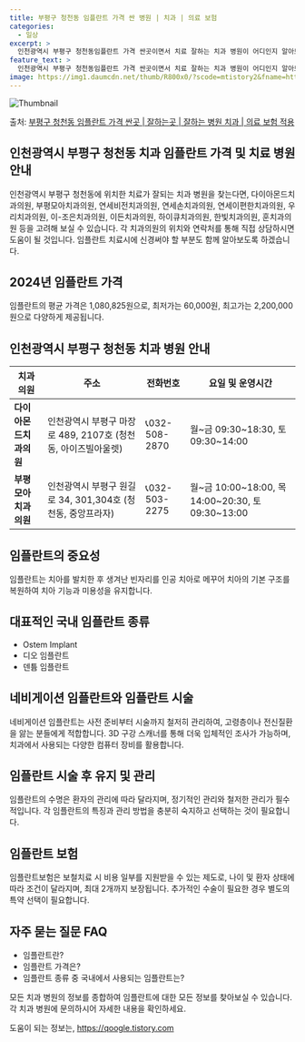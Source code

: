 ```yaml
---
title: 부평구 청천동 임플란트 가격 싼 병원 | 치과 | 의료 보험
categories:
  - 일상
excerpt: >
  인천광역시 부평구 청천동임플란트 가격 싼곳이면서 치료 잘하는 치과 병원이 어디인지 알아보도록 하겠습니다. 인천광역시 부평구 청천동에 위치한 다이아몬드치과의원 부평모아치과의원 연세비전치과의원 연세손치과의원 연세이편한치과의원 우리치과의원 이-조은치과의원 이든치과의원 하이큐치과의원 한빛치과의원 훈치과의원 순서대로 안내 드리며, 임플란트 치료시 신경써야 할 부분 또한 같이 공유 드리겠습니다.2024년 임플란트 가격 살펴보기 👈 클릭임플란트 평균 가격다이아몬드치과의원표 내에 있는 전화 번호를 클릭 하시면 다이아몬드치과의원로 바로 전화 연결 됩니다.분류주소전화번호치과의원인천광역시 부평구 마장로 489, 2107호 (청천동, 아이즈빌아울렛)📞032-508-2870로 전화하기다이아몬드치과의원 위치..
feature_text: >
  인천광역시 부평구 청천동임플란트 가격 싼곳이면서 치료 잘하는 치과 병원이 어디인지 알아보도록 하겠습니다. 인천광역시 부평구 청천동에 위치한 다이아몬드치과의원 부평모아치과의원 연세비전치과의원 연세손치과의원 연세이편한치과의원 우리치과의원 이-조은치과의원 이든치과의원 하이큐치과의원 한빛치과의원 훈치과의원 순서대로 안내 드리며, 임플란트 치료시 신경써야 할 부분 또한 같이 공유 드리겠습니다.2024년 임플란트 가격 살펴보기 👈 클릭임플란트 평균 가격다이아몬드치과의원표 내에 있는 전화 번호를 클릭 하시면 다이아몬드치과의원로 바로 전화 연결 됩니다.분류주소전화번호치과의원인천광역시 부평구 마장로 489, 2107호 (청천동, 아이즈빌아울렛)📞032-508-2870로 전화하기다이아몬드치과의원 위치..
image: https://img1.daumcdn.net/thumb/R800x0/?scode=mtistory2&fname=https%3A%2F%2Fblog.kakaocdn.net%2Fdn%2FLizPA%2FbtsG0ckdwIk%2Fdbk9UiH3WmTNYuLFFSd7X1%2Fimg.webp
---
```


![Thumbnail](https://img1.daumcdn.net/thumb/R800x0/?scode=mtistory2&fname=https%3A%2F%2Fblog.kakaocdn.net%2Fdn%2FLizPA%2FbtsG0ckdwIk%2Fdbk9UiH3WmTNYuLFFSd7X1%2Fimg.webp)

<p>출처: <a href="https://qoogle.tistory.com/6951" rel="dofollow">부평구 청천동 임플란트 가격 싼곳 | 잘하는곳 | 잘하는 병원 치과 | 의료 보험 적용</a> </p>

## 인천광역시 부평구 청천동 치과 임플란트 가격 및 치료 병원 안내

인천광역시 부평구 청천동에 위치한 치료가 잘되는 치과 병원을 찾는다면, 다이아몬드치과의원, 부평모아치과의원, 연세비전치과의원,
연세손치과의원, 연세이편한치과의원, 우리치과의원, 이-조은치과의원, 이든치과의원, 하이큐치과의원, 한빛치과의원, 훈치과의원 등을 고려해 보실
수 있습니다. 각 치과의원의 위치와 연락처를 통해 직접 상담하시면 도움이 될 것입니다. 임플란트 치료시에 신경써야 할 부분도 함께 알아보도록
하겠습니다.

## 2024년 임플란트 가격

임플란트의 평균 가격은 1,080,825원으로, 최저가는 60,000원, 최고가는 2,200,000원으로 다양하게 제공됩니다.

## 인천광역시 부평구 청천동 치과 병원 안내

**치과의원** | **주소** | **전화번호** | **요일 및 운영시간**  
---|---|---|---  
**다이아몬드치과의원** | 인천광역시 부평구 마장로 489, 2107호 (청천동, 아이즈빌아울렛) | 📞032-508-2870 | 월~금 09:30~18:30, 토 09:30~14:00  
**부평모아치과의원** | 인천광역시 부평구 원길로 34, 301,304호 (청천동, 중앙프라자) | 📞032-503-2275 | 월~금 10:00~18:00, 목 14:00~20:30, 토 09:30~13:00  
  
## 임플란트의 중요성

임플란트는 치아를 발치한 후 생겨난 빈자리를 인공 치아로 메꾸어 치아의 기본 구조를 복원하여 치아 기능과 미용성을 유지합니다.

## 대표적인 국내 임플란트 종류

  * Ostem Implant
  * 디오 임플란트
  * 덴튬 임플란트

## 네비게이션 임플란트와 임플란트 시술

네비게이션 임플란트는 사전 준비부터 시술까지 철저히 관리하여, 고령층이나 전신질환을 앓는 분들에게 적합합니다. 3D 구강 스캐너를 통해 더욱
입체적인 조사가 가능하며, 치과에서 사용되는 다양한 컴퓨터 장비를 활용합니다.

## 임플란트 시술 후 유지 및 관리

임플란트의 수명은 환자의 관리에 따라 달라지며, 정기적인 관리와 철저한 관리가 필수적입니다. 각 임플란트의 특징과 관리 방법을 충분히
숙지하고 선택하는 것이 필요합니다.

## 임플란트 보험

임플란트보험은 보철치료 시 비용 일부를 지원받을 수 있는 제도로, 나이 및 환자 상태에 따라 조건이 달라지며, 최대 2개까지 보장됩니다.
추가적인 수술이 필요한 경우 별도의 특약 선택이 필요합니다.

## 자주 묻는 질문 FAQ

  * 임플란트란?
  * 임플란트 가격은?
  * 임플란트 종류 중 국내에서 사용되는 임플란트는?

모든 치과 병원의 정보를 종합하여 임플란트에 대한 모든 정보를 찾아보실 수 있습니다. 각 치과 병원에 문의하시어 자세한 내용을 확인하세요.



 

도움이 되는 정보는, <a href="https://qoogle.tistory.com" rel="dofollow">https://qoogle.tistory.com</a>


